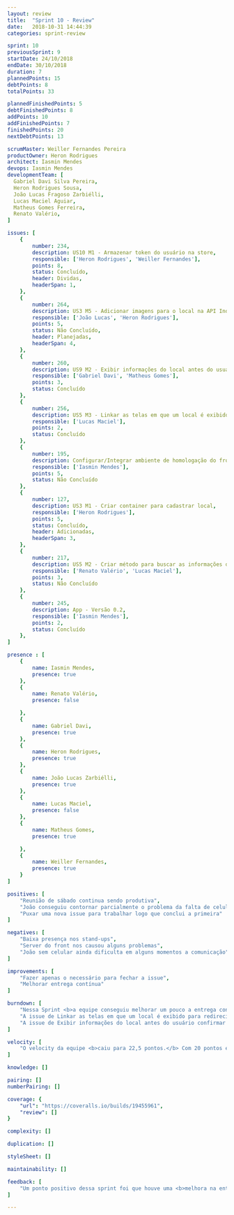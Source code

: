 ```yaml
---
layout: review
title:  "Sprint 10 - Review"
date:   2018-10-31 14:44:39
categories: sprint-review

sprint: 10
previousSprint: 9
startDate: 24/10/2018
endDate: 30/10/2018
duration: 7
plannedPoints: 15
debtPoints: 8
totalPoints: 33

plannedFinishedPoints: 5
debtFinishedPoints: 8
addPoints: 10
addFinishedPoints: 7
finishedPoints: 20
nextDebtPoints: 13

scrumMaster: Weiller Fernandes Pereira
productOwner: Heron Rodrigues
architect: Iasmin Mendes
devops: Iasmin Mendes
developmentTeam: [
  Gabriel Davi Silva Pereira,
  Heron Rodrigues Sousa,
  João Lucas Fragoso Zarbiélli,
  Lucas Maciel Aguiar,
  Matheus Gomes Ferreira,
  Renato Valério,
]

issues: [
    {
        number: 234,
        description: US10 M1 - Armazenar token do usuário na store,
        responsible: ['Heron Rodrigues', 'Weiller Fernandes'],
        points: 8,
        status: Concluído,
        header: Dividas,
        headerSpan: 1,
    },
    {
        number: 264,
        description: US3 M5 - Adicionar imagens para o local na API IndicaAi,
        responsible: ['João Lucas', 'Heron Rodrigues'],
        points: 5,
        status: Não Concluído,
        header: Planejadas,
        headerSpan: 4,
    },
    {
        number: 260,
        description: US9 M2 - Exibir informações do local antes do usuário confirmar o cadastro,
        responsible: ['Gabriel Davi', 'Matheus Gomes'],
        points: 3,
        status: Concluído
    },
    {
        number: 256,
        description: US5 M3 - Linkar as telas em que um local é exibido para redirecionar para a página de Visualização do Local,
        responsible: ['Lucas Maciel'],
        points: 2,
        status: Concluído
    },
    {
        number: 195,
        description: Configurar/Integrar ambiente de homologação do front,
        responsible: ['Iasmin Mendes'],
        points: 5,
        status: Não Concluído
    },
    {
        number: 127,
        description: US3 M1 - Criar container para cadastrar local,
        responsible: ['Heron Rodrigues'],
        points: 5,
        status: Concluído,
        header: Adicionadas,
        headerSpan: 3,
    },
    {
        number: 217,
        description: US5 M2 - Criar método para buscar as informações do local na IndicaAi API,
        responsible: ['Renato Valério', 'Lucas Maciel'],
        points: 3,
        status: Não Concluído
    },
    {
        number: 245,
        description: App - Versão 0.2,
        responsible: ['Iasmin Mendes'],
        points: 2,
        status: Concluído
    },
]

presence : [
    {
        name: Iasmin Mendes,
        presence: true
    },
    {
        name: Renato Valério,
        presence: false

    },
    {
        name: Gabriel Davi,
        presence: true
    },
    {
        name: Heron Rodrigues,
        presence: true
    },
    {
        name: João Lucas Zarbiélli,
        presence: true
    },
    {
        name: Lucas Maciel,
        presence: false
    },
    {
        name: Matheus Gomes,
        presence: true

    },
    {
        name: Weiller Fernandes,
        presence: true
    }
]

positives: [
    "Reunião de sábado continua sendo produtiva",
    "João conseguiu contornar parcialmente o problema da falta de celular usando o email para comunicação",
    "Puxar uma nova issue para trabalhar logo que conclui a primeira"
]

negatives: [
    "Baixa presença nos stand-ups",
    "Server do front nos causou alguns problemas",
    "João sem celular ainda dificulta em alguns momentos a comunicação"
]

improvements: [
    "Fazer apenas o necessário para fechar a issue",
    "Melhorar entrega contínua"
]

burndown: [
    "Nessa Sprint <b>a equipe conseguiu melhorar um pouco a entrega contínua</b>, mas não ainda no nível que desejamos, duas issues foram concluídas no terceiro dia de Sprint, a de lançar a versão 0.2 do app e a de Armazenar token do usuário na store, totalizando 10 pontos, mas todas as outras issues acabaram ficando apenas para o final da Sprint ou então de débito para a próxima.",
    "A issue de Linkar as telas em que um local é exibido para redirecionar para a página de Visualização do Local foi <b>concluída e fechada no último dia de Sprint</b>, mas ela acabou gerando <b>alguns conflitos</b> para a issue de Criar container para cadastrar local, pois alguns arquivos foram modificados nela que impactaram na segunda, por sorte esses conflitos foram resolvidos a tempo da issue ser concluída.",
    "A issue de Exibir informações do local antes do usuário confirmar o cadastro foi <b>entregue sem muitos problemas</b> e as issues de Adicionar imagens para o local na API IndicaAi, Configurar/Integrar ambiente de homologação do front e Criar método para buscar as informações do local na IndicaAi API acabaram <b>ficando de débito.</b>"
]

velocity: [
    "O velocity da equipe <b>caiu para 22,5 pontos.</b> Com 20 pontos entregues e 13 ficando de débito, nessa etapa final de projeto vimos que não temos alternativas a não ser puxar mais issues para cada par, apesar de terem sido deixados 13 pontos de dívida, provavelmente 8 deles seriam entregues com um dia a mais de trabalho, então decidimos tentar novamente para a sprint seguinte a estratégia de alocar <b>duas issues para cada pareamento,</b> com o objetivo de entregar 22 pontos Planejados e os 13 de débito, totalizando <b>35 pontos.</b>"
]

knowledge: []

pairing: []
numberPairing: []

coverage: {
    "url": "https://coveralls.io/builds/19455961",
    "review": []
}

complexity: []

duplication: []

styleSheet: []

maintainability: []

feedback: [
    "Um ponto positivo dessa sprint foi que houve uma <b>melhora na entrega contínua</b> e consequentemente no <b>gráfico de burndow,</b> com issues sendo entregues na metade da sprint e novas já sendo puxadas, contudo ainda houveram falhas e o número de <b>pontos de débito acabou ficando muito elevado</b>, para contornar isso, a próxima sprint já se inicia com todas as duplas tendo duas issues atribuídas, com isso esperamos que haja melhor planejamento na execução de cada tarefa."
]

---
```

